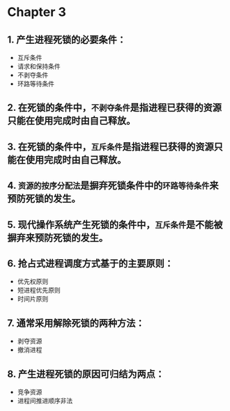 # Chapter 3

## 1. 产生进程死锁的必要条件：
- 互斥条件
- 请求和保持条件
- 不剥夺条件
- 环路等待条件

## 2. 在死锁的条件中，`不剥夺条件`是指进程已获得的资源只能在使用完成时由自己释放。

## 3. 在死锁的条件中，`互斥条件`是指进程已获得的资源只能在使用完成时由自己释放。

## 4. `资源的按序分配法`是摒弃死锁条件中的`环路等待条件`来预防死锁的发生。

## 5. 现代操作系统产生死锁的条件中，`互斥条件`是不能被摒弃来预防死锁的发生。

## 6. 抢占式进程调度方式基于的主要原则：
- 优先权原则
- 短进程优先原则
- 时间片原则

## 7. 通常采用解除死锁的两种方法：
- 剥夺资源
- 撤消进程

## 8. 产生进程死锁的原因可归结为两点：
- 竞争资源
- 进程间推进顺序非法